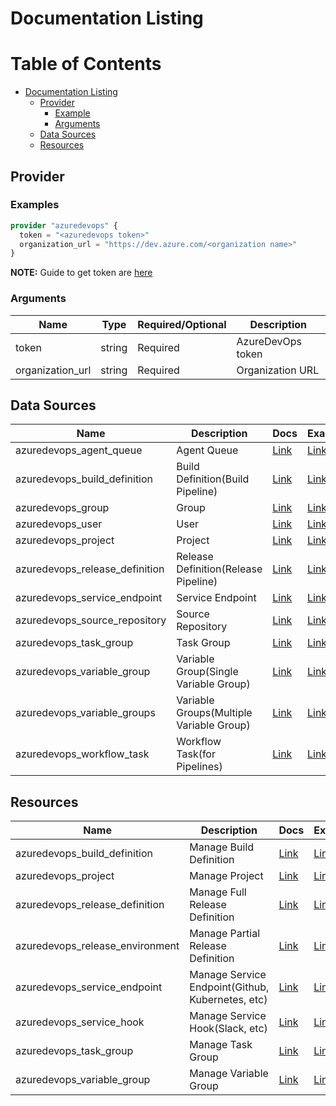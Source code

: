 # Documentation Listing

Table of Contents
=================

   * [Documentation Listing](#documentation-listing)
      * [Provider](#provider)
        * [Example](#example)
        * [Arguments](#arguments)
      * [Data Sources](#data-sources)
      * [Resources](#resources)

## Provider

### Examples

```terraform
provider "azuredevops" {
  token = "<azuredevops token>"
  organization_url = "https://dev.azure.com/<organization name>"
}
```

**NOTE:** Guide to get token are [here](../examples/)

### Arguments

| Name | Type | Required/Optional | Description |
|------|------|-------------------|-------------|
| token | string | Required | AzureDevOps token |
| organization_url | string | Required | Organization URL |

## Data Sources

| Name | Description | Docs | Examples |
|------|-------------|------|----------|
| azuredevops_agent_queue | Agent Queue | [Link](./d/agent_queue.md) | [Link](../examples/d/agent_queue/README.md) |
| azuredevops_build_definition | Build Definition(Build Pipeline) | [Link](./d/build_definition.md) | [Link](../examples/d/build_definition/README.md) |
| azuredevops_group | Group | [Link](./d/group.md) | [Link](../examples/d/group/README.md) |
| azuredevops_user | User | [Link](./d/user.md) | [Link](../examples/d/user/README.md) |
| azuredevops_project | Project | [Link](./d/project.md) | [Link](../examples/d/project/README.md) |
| azuredevops_release_definition | Release Definition(Release Pipeline) | [Link](./d/release_definition.md) | [Link](../examples/d/release_definition/README.md) |
| azuredevops_service_endpoint | Service Endpoint | [Link](./d/service_endpoint.md) | [Link](../examples/d/service_endpoint/README.md) |
| azuredevops_source_repository | Source Repository | [Link](./d/source_repository.md) | [Link](../examples/d/source_repository/README.md) |
| azuredevops_task_group | Task Group | [Link](./d/task_group.md) | [Link](../examples/d/task_group/README.md) |
| azuredevops_variable_group | Variable Group(Single Variable Group) | [Link](./d/variable_group.md) | [Link](../examples/d/variable_group/README.md) |
| azuredevops_variable_groups | Variable Groups(Multiple Variable Group) | [Link](./d/variable_groups.md) | [Link](../examples/d/variable_groups/README.md) |
| azuredevops_workflow_task | Workflow Task(for Pipelines) | [Link](./d/workflow_task.md) | [Link](../examples/d/workflow_task/README.md) |

## Resources

| Name | Description | Docs | Examples |
|------|-------------|------|----------|
| azuredevops_build_definition | Manage Build Definition | [Link](./r/build_definition.md) | [Link](../examples/r/build_definition/README.md) |
| azuredevops_project | Manage Project | [Link](./r/project.md) | [Link](../examples/r/project/README.md) |
| azuredevops_release_definition | Manage Full Release Definition | [Link](./r/release_definition.md) | [Link](../examples/r/release_definition/README.md) |
| azuredevops_release_environment | Manage Partial Release Definition | [Link](./r/release_environment.md) | [Link](../examples/r/release_environment/README.md) |
| azuredevops_service_endpoint | Manage Service Endpoint(Github, Kubernetes, etc) | [Link](./r/service_endpoint.md) | [Link](../examples/r/service_endpoint/README.md) |
| azuredevops_service_hook | Manage Service Hook(Slack, etc) | [Link](./r/service_hook.md) | [Link](../examples/r/service_hook/README.md) |
| azuredevops_task_group | Manage Task Group | [Link](./r/task_group.md) | [Link](../examples/r/task_group/README.md) |
| azuredevops_variable_group | Manage Variable Group | [Link](./r/variable_group.md) | [Link](../examples/r/variable_group/README.md) |

